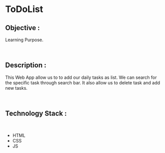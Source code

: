 # ToDoList
<h2><strong>Objective :</strong></h2><p>Learning Purpose.</p><br>
<h2><strong>Description :</strong></h2><p>This Web App allow us to to add our daily tasks as list. We can search for the specific task through search bar. It also allow us to delete task and add new tasks.</p><br> 
<h2><strong>Technology Stack :</strong></h2><br>
<ul>
  <li>HTML</li> 
  <li>CSS</li>
  <li>JS</li>
</ul>
